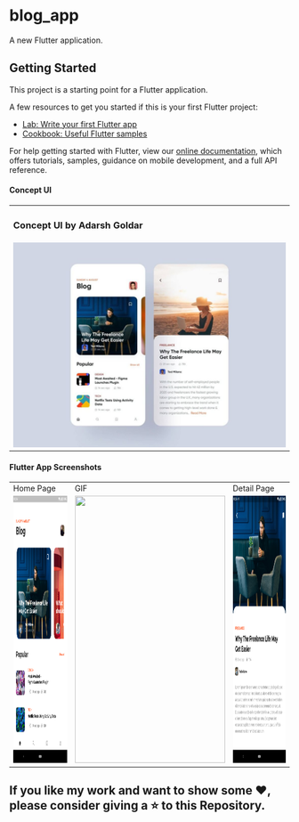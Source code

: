 # blog_app

A new Flutter application.

## Getting Started

This project is a starting point for a Flutter application.

A few resources to get you started if this is your first Flutter project:

- [Lab: Write your first Flutter app](https://flutter.dev/docs/get-started/codelab)
- [Cookbook: Useful Flutter samples](https://flutter.dev/docs/cookbook)

For help getting started with Flutter, view our
[online documentation](https://flutter.dev/docs), which offers tutorials,
samples, guidance on mobile development, and a full API reference.

#### Concept UI

<table>
  <tr><td>
    <h3>Concept UI by Adarsh Goldar </h3>
    <a href = "https://dribbble.com/shots/6918712-Blog"></a></td></tr>
  <tr><td><img src = "ss/blog.jpg"></td></tr>
 </table>

#### Flutter App Screenshots

<table>
  <tr>
    <td>Home Page</td>
     <td>GIF</td>
     <td>Detail Page</td>
  </tr>
  <tr>
    <td><img src="ss/Screenshot_blog_app_20190828-005417.png" width=270 height=480></td>
    <td><img src="ss/GIF-190828_005759.gif" width=270 height=480></td>
    <td><img src="ss/Screenshot_blog_app_20190828-005432.png" width=270 height=480></td>
  </tr>
 </table>

## If you like my work and want to show some ❤️, please consider giving a ⭐️ to this Repository.
